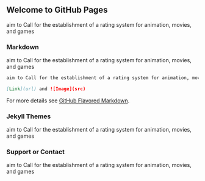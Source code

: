 ## Welcome to GitHub Pages

aim to Call for the establishment of a rating system for animation, movies, and games

### Markdown

aim to Call for the establishment of a rating system for animation, movies, and games

```markdown
aim to Call for the establishment of a rating system for animation, movies, and games

[Link](url) and ![Image](src)
```

For more details see [GitHub Flavored Markdown](https://guides.github.com/features/mastering-markdown/).

### Jekyll Themes

aim to Call for the establishment of a rating system for animation, movies, and games

### Support or Contact

aim to Call for the establishment of a rating system for animation, movies, and games
